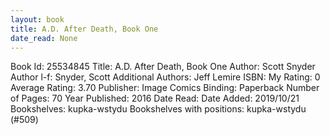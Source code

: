 ```yaml
---
layout: book
title: A.D. After Death, Book One
date_read: None
---
```


Book Id: 25534845
Title: A.D. After Death, Book One
Author: Scott Snyder
Author l-f: Snyder, Scott
Additional Authors: Jeff Lemire
ISBN: 
My Rating: 0
Average Rating: 3.70
Publisher: Image Comics
Binding: Paperback
Number of Pages: 70
Year Published: 2016
Date Read: 
Date Added: 2019/10/21
Bookshelves: kupka-wstydu
Bookshelves with positions: kupka-wstydu (#509)

